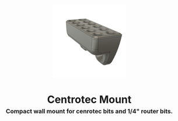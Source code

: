 <!-- 2023-10-11 -->

<p align="center">
  <img src="../../plans/centrotec-mount/images/wireframe.png" width="40%"/>
</p>
<h1 align="center">
  Centrotec Mount
  <br>
  <sup><sub><sup>Compact wall mount for cenrotec bits and 1&#x2F;4&quot; router bits.<sup></sub>
</h1>
